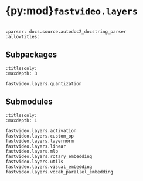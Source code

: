 # {py:mod}`fastvideo.layers`

```{py:module} fastvideo.layers
```

```{autodoc2-docstring} fastvideo.layers
:parser: docs.source.autodoc2_docstring_parser
:allowtitles:
```

## Subpackages

```{toctree}
:titlesonly:
:maxdepth: 3

fastvideo.layers.quantization
```

## Submodules

```{toctree}
:titlesonly:
:maxdepth: 1

fastvideo.layers.activation
fastvideo.layers.custom_op
fastvideo.layers.layernorm
fastvideo.layers.linear
fastvideo.layers.mlp
fastvideo.layers.rotary_embedding
fastvideo.layers.utils
fastvideo.layers.visual_embedding
fastvideo.layers.vocab_parallel_embedding
```
